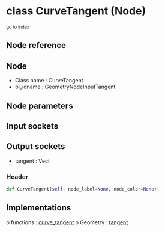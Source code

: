 # class CurveTangent (Node)

<sub>go to [index](/docs/index.md)</sub>

## Node reference

Node
----
 - Class name : CurveTangent
 - bl_idname : GeometryNodeInputTangent

Node parameters
---------------

Input sockets
-------------

Output sockets
--------------
 - tangent : Vect

### Header

``` python
def CurveTangent(self, node_label=None, node_color=None):
```

## Implementations

o functions : [curve_tangent](#curve_tangent)
o Geometry : [tangent](#tangent) 

